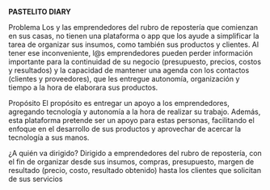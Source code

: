 **PASTELITO DIARY**

Problema
Los y las emprendedores del rubro de repostería que comienzan en sus casas, no tienen una plataforma o app que los ayude a simplificar la tarea de organizar sus insumos, como también sus productos y clientes.
Al tener ese inconveniente, l@s emprendedores pueden perder información importante para la continuidad de su negocio (presupuesto, precios, costos y resultados) y la capacidad de mantener una agenda con los contactos (clientes y proveedores), que les entregue autonomía, organización y tiempo a la hora de elaborara sus productos.

Propósito
El propósito es entregar un apoyo a los emprendedores, agregando tecnología y autonomía a la
hora de realizar su trabajo. Además, esta plataforma pretende ser un apoyo para estas personas,
facilitando el enfoque en el desarrollo de sus productos y aprovechar de acercar la tecnología a
sus manos.

¿A quién va dirigido?
Dirigido a emprendedores del rubro de repostería, con el fin de organizar desde sus insumos,
compras, presupuesto, margen de resultado (precio, costo, resultado obtenido) hasta los clientes
que solicitan de sus servicios
